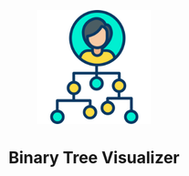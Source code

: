 <p align="center">
  <img src="images/treebg3.png" alt="Logo" width="200"/>
</p>

<h1 align="center">Binary Tree Visualizer</h1>
